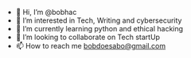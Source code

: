- 👋 Hi, I’m @bobhac
- 👀 I’m interested in Tech, Writing and cybersecurity
- 🌱 I’m currently learning python and ethical hacking
- 💞️ I’m looking to collaborate on Tech startUp
- 📫 How to reach me bobdoesabo@gmail.com

<!---
bobhac/bobhac is a ✨ special ✨ repository because its `README.md` (this file) appears on your GitHub profile.
You can click the Preview link to take a look at your changes.
--->
